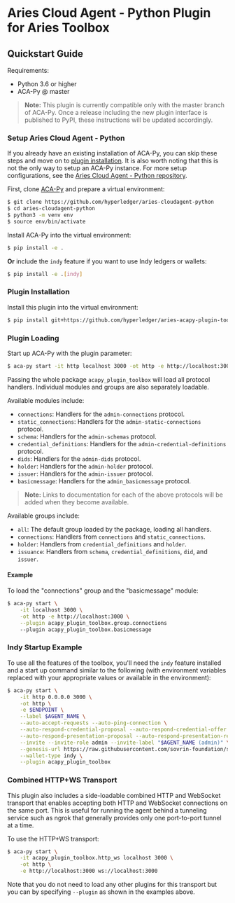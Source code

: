 Aries Cloud Agent - Python Plugin for Aries Toolbox
===================================================

Quickstart Guide
----------------

Requirements:
- Python 3.6 or higher
- ACA-Py @ master

> **Note:** This plugin is currently compatible only with the master branch of
> ACA-Py. Once a release including the new plugin interface is published to
> PyPI, these instructions will be updated accordingly.

### Setup Aries Cloud Agent - Python

If you already have an existing installation of ACA-Py, you can skip these steps
and move on to [plugin installation](#plugin-installation). It is also worth
noting that this is not the only way to setup an ACA-Py instance. For more setup
configurations, see the [Aries Cloud Agent - Python
repository](https://github.com/hyperledger/aries-cloudagent-python).

First, clone
[ACA-Py](https://github.com/hyperledger/aries-cloudagent-python) and prepare a
virtual environment:
```sh
$ git clone https://github.com/hyperledger/aries-cloudagent-python
$ cd aries-cloudagent-python
$ python3 -m venv env
$ source env/bin/activate
```

Install ACA-Py into the virtual environment:
```sh
$ pip install -e .
```
**Or** include the `indy` feature if you want to use Indy ledgers or wallets:
```sh
$ pip install -e .[indy]
```

### Plugin Installation

Install this plugin into the virtual environment:
```sh
$ pip install git+https://github.com/hyperledger/aries-acapy-plugin-toolbox.git@master#egg=acapy-plugin-toolbox
```

### Plugin Loading
Start up ACA-Py with the plugin parameter:
```sh
$ aca-py start -it http localhost 3000 -ot http -e http://localhost:3000 --plugin acapy_plugin_toolbox
```

Passing the whole package `acapy_plugin_toolbox` will load all protocol
handlers. Individual modules and groups are also separately loadable.

Available modules include:
- `connections`: Handlers for the `admin-connections` protocol.
- `static_connections`: Handlers for the `admin-static-connections` protocol.
- `schema`: Handlers for the `admin-schemas` protocol.
- `credential_definitions`: Handlers for the `admin-credential-definitions`
  protocol.
- `dids`: Handlers for the `admin-dids` protocol.
- `holder`: Handlers for the `admin-holder` protocol.
- `issuer`: Handlers for the `admin-issuer` protocol.
- `basicmessage`: Handlers for the `admin_basicmessage` protocol.

> **Note:** Links to documentation for each of the above protocols will be added
> when they become available.

Available groups include:
- `all`: The default group loaded by the package, loading all handlers.
- `connections`: Handlers from `connections` and `static_connections`.
- `holder`: Handlers from `credential_definitions` and `holder`.
- `issuance`: Handlers from  `schema`, `credential_definitions`, `did`, and
  `issuer`.

#### Example
To load the "connections" group and the "basicmessage" module:
```sh
$ aca-py start \
	-it localhost 3000 \
	-ot http -e http://localhost:3000 \
	--plugin acapy_plugin_toolbox.group.connections
	--plugin acapy_plugin_toolbox.basicmessage
```

### Indy Startup Example
To use all the features of the toolbox, you'll need the `indy` feature installed
and a start up command similar to the following (with environment variables
replaced with your appropriate values or available in the environment):
```sh
$ aca-py start \
    -it http 0.0.0.0 3000 \
    -ot http \
    -e $ENDPOINT \
    --label $AGENT_NAME \
    --auto-accept-requests --auto-ping-connection \
    --auto-respond-credential-proposal --auto-respond-credential-offer --auto-respond-credential-request --auto-store-credential \
    --auto-respond-presentation-proposal --auto-respond-presentation-request --auto-verify-presentation \
    --invite --invite-role admin --invite-label "$AGENT_NAME (admin)" \
    --genesis-url https://raw.githubusercontent.com/sovrin-foundation/sovrin/master/sovrin/pool_transactions_sandbox_genesis \
    --wallet-type indy \
    --plugin acapy_plugin_toolbox
```

### Combined HTTP+WS Transport
This plugin also includes a side-loadable combined HTTP and WebSocket transport
that enables accepting both HTTP and WebSocket connections on the same port.
This is useful for running the agent behind a tunneling service such as ngrok
that generally provides only one port-to-port tunnel at a time.

To use the HTTP+WS transport:
```sh
$ aca-py start \
	-it acapy_plugin_toolbox.http_ws localhost 3000 \
	-ot http \
	-e http://localhost:3000 ws://localhost:3000
```

Note that you do not need to load any other plugins for this transport but you
can by specifying `--plugin` as shown in the examples above.
